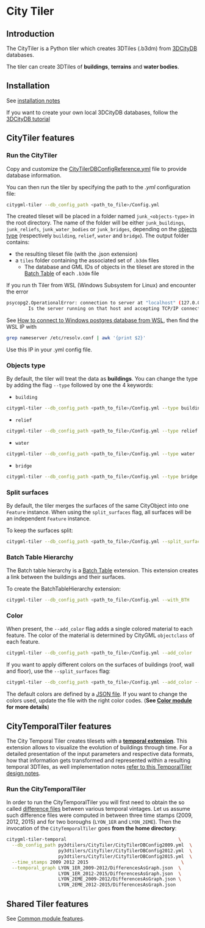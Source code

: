 # City Tiler

## Introduction

The CityTiler is a Python tiler which creates 3DTiles (.b3dm) from [3DCityDB](https://www.3dcitydb.org/3dcitydb/) databases.

The tiler can create 3DTiles of __buildings__, __terrains__ and __water bodies__.

## Installation

See [installation notes](https://github.com/VCityTeam/py3dtilers/blob/master/README.md)

If you want to create your own local 3DCityDB databases, follow the [3DCityDB tutorial](https://github.com/VCityTeam/UD-SV/blob/master/ImplementationKnowHow/PostgreSQL_for_cityGML.md)

## CityTiler features

### Run the CityTiler

Copy and customize the [CityTilerDBConfigReference.yml](CityTilerDBConfigReference.yml) file to provide database information.

You can then run the tiler by specifying the path to the _.yml_ configuration file:

```bash
citygml-tiler --db_config_path <path_to_file>/Config.yml
```

The created tileset will be placed in a folder named `junk_<objects-type>` in the root directory. The name of the folder will be either `junk_buildings`, `junk_reliefs`, `junk_water_bodies` or `junk_bridges`, depending on the [objects type](#objects-type) (respectively `building`, `relief`, `water` and `bridge`).
The output folder contains:

* the resulting tileset file (with the .json extension)
* a `tiles` folder containing the associated set of `.b3dm` files
  * The database and GML IDs of objects in the tileset are stored in the [Batch Table](https://github.com/CesiumGS/3d-tiles/blob/main/specification/TileFormats/BatchTable/README.md) of each `.b3dm` file

If you run th Tiler from WSL (Windows Subsystem for Linux) and encounter the error

```bash
psycopg2.OperationalError: connection to server at "localhost" (127.0.0.1), port 5432 failed: Connection refused
        Is the server running on that host and accepting TCP/IP connections?
```

See [How to connect to Windows postgres database from WSL](https://stackoverflow.com/a/67596486), then find the WSL IP with

```bash
grep nameserver /etc/resolv.conf | awk '{print $2}'
```

Use this IP in your .yml config file.

### Objects type

By default, the tiler will treat the data as __buildings__. You can change the type by adding the flag `--type` followed by one the 4 keywords:

* `building`

```bash
citygml-tiler --db_config_path <path_to_file>/Config.yml --type building
```

* `relief`

```bash
citygml-tiler --db_config_path <path_to_file>/Config.yml --type relief
```

* `water`

```bash
citygml-tiler --db_config_path <path_to_file>/Config.yml --type water
```

* `bridge`

```bash
citygml-tiler --db_config_path <path_to_file>/Config.yml --type bridge
```

### Split surfaces

By default, the tiler merges the surfaces of the same CityObject into one `Feature` instance. When using the `split_surfaces` flag, all surfaces will be an independent `Feature` instance.

To keep the surfaces split:

```bash
citygml-tiler --db_config_path <path_to_file>/Config.yml --split_surfaces
```

### Batch Table Hierarchy

The Batch table hierarchy is a [Batch Table](https://github.com/CesiumGS/3d-tiles/blob/main/specification/TileFormats/BatchTable/README.md) extension. This extension creates a link between the buildings and their surfaces.

To create the BatchTableHierarchy extension:

```bash
citygml-tiler --db_config_path <path_to_file>/Config.yml --with_BTH
```

### Color

When present, the `--add_color` flag adds a single colored material to each feature. The color of the material is determined by CityGML `objectclass` of each feature.  

```bash
citygml-tiler --db_config_path <path_to_file>/Config.yml --add_color
```

If you want to apply different colors on the surfaces of buildings (roof, wall and floor), use the `--split_surfaces` flag:

```bash
citygml-tiler --db_config_path <path_to_file>/Config.yml --add_color --split_surfaces
```

The default colors are defined by a [JSON file](../Color/citytiler_config.json). If you want to change the colors used, update the file with the right color codes. (__See [Color module](../Color/README.md#color_dict) for more details__)

## CityTemporalTiler features

The City Temporal Tiler creates tilesets with a [__temporal extension__](https://github.com/VCityTeam/UD-SV/tree/master/3DTilesTemporalExtention). This extension allows to visualize the evolution of buildings through time. For a detailed presentation of the input parameters and respective data formats, how that information gets transformed and represented within a resulting temporal 3DTiles, as well implementation notes [refer to this TemporalTiler design notes](../../docs/Doc/CityTemporalTilerDesignNotes.md).

### Run the CityTemporalTiler

In order to run the CityTemporalTiler you will first need to obtain the so called [difference files](https://github.com/VCityTeam/cityGMLto3DTiles/tree/master/PythonCallingDocker#running-the-temporal-tiler-workflow) between various temporal vintages. Let us assume such difference files were computed in between three time stamps (2009, 2012, 2015) and for two boroughs (`LYON_1ER` and `LYON_2EME`). Then the invocation of the `CityTemporalTiler` goes __from the home directory__:

```bash
citygml-tiler-temporal                                         \
  --db_config_path py3dtilers/CityTiler/CityTilerDBConfig2009.yml  \
                   py3dtilers/CityTiler/CityTilerDBConfig2012.yml  \
                   py3dtilers/CityTiler/CityTilerDBConfig2015.yml  \
  --time_stamps 2009 2012 2015                                  \
  --temporal_graph LYON_1ER_2009-2012/DifferencesAsGraph.json  \
                   LYON_1ER_2012-2015/DifferencesAsGraph.json  \
                   LYON_2EME_2009-2012/DifferencesAsGraph.json \
                   LYON_2EME_2012-2015/DifferencesAsGraph.json
```

## Shared Tiler features

See [Common module features](../Common/README.md#common-tiler-features).
